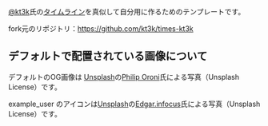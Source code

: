 [@kt3k](https://github.com/kt3k)氏の[タイムライン](https://times.kt3k.org/)を真似して自分用に作るためのテンプレートです。

fork元のリポジトリ：https://github.com/kt3k/times-kt3k

## デフォルトで配置されている画像について

デフォルトのOG画像は
<a href="https://unsplash.com/ja/%E5%86%99%E7%9C%9F/%E9%BB%92%E3%81%84%E8%83%8C%E6%99%AF%E3%81%AB%E8%B5%A4%E3%81%84%E6%B6%B2%E4%BD%93%E3%81%8C%E6%B8%A6%E5%B7%BB%E3%81%8F-aKrxv35kTKw?utm_source=unsplash&utm_medium=referral&utm_content=creditCopyText">Unsplash</a>の<a href="https://unsplash.com/ja/@philipsfuture?utm_source=unsplash&utm_medium=referral&utm_content=creditCopyText">Philip
Oroni</a>氏による写真（Unsplash License）です。

example_user
のアイコンは<a href="https://unsplash.com/ja/%E5%86%99%E7%9C%9F/%E7%B7%91%E8%89%B2%E3%81%AE%E7%9B%AE%E3%82%92%E3%81%97%E3%81%9F%E7%8C%AB%E3%81%AE%E6%8E%A5%E5%86%99-R4pCVw5tzF0?utm_source=unsplash&utm_medium=referral&utm_content=creditCopyText">Unsplash</a>の<a href="https://unsplash.com/ja/@edgar_infocus?utm_source=unsplash&utm_medium=referral&utm_content=creditCopyText">Edgar.infocus</a>氏による写真（Unsplash
License）です。
